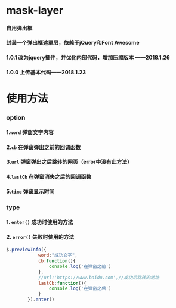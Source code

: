 # mask-layer
#### 自用弹出框
#### 封装一个弹出框遮罩层，依赖于jQuery和Font Awesome

#### 1.0.1 改为jquery插件，并优化内部代码，增加压缩版本 ——2018.1.26
#### 1.0.0 上传基本代码——2018.1.23
# 使用方法

### option
#### 1.`word` 弹窗文字内容
#### 2.`cb` 在弹窗弹出之前的回调函数
#### 3.`url` 弹窗弹出之后跳转的网页（error中没有此方法）
#### 4.`lastCb` 在弹窗消失之后的回调函数
#### 5.`time` 弹窗显示时间

### type
#### 1. `enter()` 成功时使用的方法
#### 2. `error()` 失败时使用的方法
```javascript 
$.previewInfo({
            word:"成功文字",
            cb:function(){
                console.log('在弹窗之前')
            },
            //url:'https://www.baidu.com',//成功后跳转的地址
            lastCb:function(){
                console.log('在弹窗之后')
            }
        }).enter()
```
